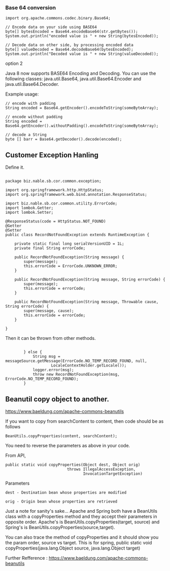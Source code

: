 
### Base 64 conversion
```
import org.apache.commons.codec.binary.Base64;

// Encode data on your side using BASE64
byte[] bytesEncoded = Base64.encodeBase64(str.getBytes());
System.out.println("encoded value is " + new String(bytesEncoded));

// Decode data on other side, by processing encoded data
byte[] valueDecoded = Base64.decodeBase64(bytesEncoded);
System.out.println("Decoded value is " + new String(valueDecoded));
```

option 2



Java 8 now supports BASE64 Encoding and Decoding. You can use the following classes: java.util.Base64, java.util.Base64.Encoder and java.util.Base64.Decoder.

Example usage:
```
// encode with padding
String encoded = Base64.getEncoder().encodeToString(someByteArray);

// encode without padding
String encoded = Base64.getEncoder().withoutPadding().encodeToString(someByteArray);

// decode a String
byte [] barr = Base64.getDecoder().decode(encoded); 

```


## Customer Exception Hanling


Define it.

```

package biz.nable.sb.cor.common.exception;

import org.springframework.http.HttpStatus;
import org.springframework.web.bind.annotation.ResponseStatus;

import biz.nable.sb.cor.common.utility.ErrorCode;
import lombok.Getter;
import lombok.Setter;

@ResponseStatus(code = HttpStatus.NOT_FOUND)
@Getter
@Setter
public class RecordNotFoundException extends RuntimeException {

	private static final long serialVersionUID = 1L;
	private final String errorCode;

	public RecordNotFoundException(String message) {
		super(message);
		this.errorCode = ErrorCode.UNKNOWN_ERROR;
	}

	public RecordNotFoundException(String message, String errorCode) {
		super(message);
		this.errorCode = errorCode;
	}

	public RecordNotFoundException(String message, Throwable cause, String errorCode) {
		super(message, cause);
		this.errorCode = errorCode;
	}

}

```


Then it can be thrown from other methods.


```

		} else {
			String msg = messageSource.getMessage(ErrorCode.NO_TEMP_RECORD_FOUND, null,
					LocaleContextHolder.getLocale());
			logger.error(msg);
			throw new RecordNotFoundException(msg, ErrorCode.NO_TEMP_RECORD_FOUND);
		}

```



## Beanutil copy object to another.

https://www.baeldung.com/apache-commons-beanutils


If you want to copy from searchContent to content, then code should be as follows

```
BeanUtils.copyProperties(content, searchContent);
```

You need to reverse the parameters as above in your code.

From API,

```
public static void copyProperties(Object dest, Object orig)
                           throws IllegalAccessException,
                                  InvocationTargetException)
```

Parameters


    dest - Destination bean whose properties are modified

    orig - Origin bean whose properties are retrieved

Just a note for sanity's sake... Apache and Spring both have a BeanUtils class with a copyProperties method and they accept their parameters in opposite order. Apache's is BeanUtils.copyProperties(target, source) and Spring's is BeanUtils.copyProperties(source,target).

You can also trace the method of copyProperties and it should show you the param order, source vs target. This is for spring, public static void copyProperties(java.lang.Object source, java.lang.Object target)


Further Refference : https://www.baeldung.com/apache-commons-beanutils